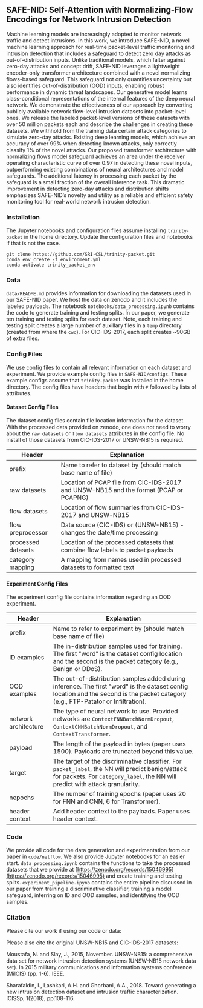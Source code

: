 ## SAFE-NID: Self-Attention with Normalizing-Flow Encodings for Network Intrusion Detection

Machine learning models are increasingly adopted to monitor network traffic and detect intrusions. In this work, we introduce SAFE-NID, a novel machine learning approach for real-time packet-level traffic monitoring and intrusion detection that includes a safeguard to detect zero day attacks as  out-of-distribution inputs. Unlike traditional models, which falter against zero-day attacks and concept drift, SAFE-NID leverages a lightweight encoder-only transformer architecture combined with a novel normalizing flows-based safeguard. This safeguard not only quantifies uncertainty but also identifies out-of-distribution (OOD) inputs, enabling robust performance in dynamic threat landscapes. Our generative model learns class-conditional representations of the internal features of the deep neural network. We demonstrate the effectiveness of our approach by converting publicly available network flow-level intrusion datasets into packet-level ones. We release the labeled packet-level versions of these datasets with over 50 million packets each and describe the challenges in creating these datasets. We withhold from the training data certain attack categories to simulate zero-day attacks. Existing deep learning models, which achieve an accuracy of over 99% when detecting known attacks, only correctly classify 1% of the novel attacks. Our proposed transformer architecture with normalizing flows model safeguard achieves an area under the receiver operating characteristic curve of over 0.97 in detecting these novel inputs, outperforming existing combinations of neural architectures and model safeguards. The additional latency in processing each packet by the safeguard is a small fraction of the overall inference task. This dramatic improvement in detecting zero-day attacks and distribution shifts emphasizes SAFE-NID’s novelty and utility as a reliable and efficient safety monitoring tool for real-world network intrusion detection.

### Installation

The Jupyter notebooks and configuration files assume installing ```trinity-packet``` in the home directory. Update the configuration files and notebooks if that is not the case.

```
git clone https://github.com/SRI-CSL/trinity-packet.git
conda env create -f environment.yml 
conda activate trinity_packet_env
```

### Data

```data/README.md``` provides information for downloading the datasets used in our SAFE-NID paper. We host the data on zenodo and it includes the labeled payloads. The notebook ```notebooks/data_processing.ipynb``` contains the code to generate training and testing splits. In our paper, we generate ten training and testing splits for each dataset. Note, each training and testing split creates a large number of auxillary files in a ```temp``` directory (created from where the ```cwd```). For CIC-IDS-2017, each split creates ~90GB of extra files.

### Config Files

We use config files to contain all relevant information on each dataset and experiment. We provide example config files in ```SAFE-NID/configs```. These example configs assume that ```trinity-packet``` was installed in the home directory. The config files have headers that begin with ```#``` followed by lists of attributes. 

#### Dataset Config Files

The dataset config files contain file location information for the dataset. With the processed data provided on zenodo, one does not need to worry about the ```raw datasets``` or ```flow datasets``` attributes in the config file. No install of those datasets from CIC-IDS-2017 or UNSW-NB15 is required.

| Header | Explanation | 
| --- | --- |
| prefix | Name to refer to dataset by (should match base name of file) |
| raw datasets | Location of PCAP file from CIC-IDS-2017 and UNSW-NB15 and the format (PCAP or PCAPNG) |
| flow datasets | Location of flow summaries from CIC-IDS-2017 and UNSW-NB15 | 
| flow preprocessor | Data source (CIC-IDS) or (UNSW-NB15) - changes the date/time processing | 
| processed datasets | Location of the processed datasets that combine flow labels to packet payloads | 
| category mapping | A mapping from names used in processed datasets to formatted text | 

#### Experiment Config Files

The experiment config file contains information regarding an OOD experiment. 

| Header | Explanation |
| --- | --- |
| prefix | Name to refer to experiment by (should match base name of file) |
| ID examples | The in-distribution samples used for training. The first "word" is the dataset config location and the second is the packet category (e.g., Benign or DDoS). |
| OOD examples | The out-of-distribution samples added during inference. The first "word" is the dataset config location and the second is the packet category (e.g., FTP-Patator or Infiltration). |
| network architecture | The type of neural network to use. Provided networks are ```ContextFNNBatchNormDropout```, ```ContextCNNBatchNormDropout```, and ```ContextTransformer```. |
| payload | The length of the payload in bytes (paper uses 1500). Payloads are truncated beyond this value. |
| target | The target of the discriminative classifier. For ```packet_label```, the NN will predict benign/attack for packets. For ```category_label```, the NN will predict with attack granularity. |
| nepochs | The number of training epochs (paper uses 20 for FNN and CNN, 6 for Transformer). |
| header context | Add header context to the payloads. Paper uses header context. |

### Code 

We provide all code for the data generation and experimentation from our paper in ```code/netflow```. We also provide Jupyter notebooks for an easier start. ```data_processing.ipynb``` contains the functions to take the processed datasets that we provide at [https://zenodo.org/records/15046995](https://zenodo.org/records/15046995) and create training and testing splits. ```experiment_pipeline.ipynb``` contains the entire pipeline discussed in our paper from training a discriminative classifier, training a model safeguard, inferring on ID and OOD samples, and identifying the OOD samples.

### Citation

Please cite our work if using our code or data:

Please also cite the original UNSW-NB15 and CIC-IDS-2017 datasets:

Moustafa, N. and Slay, J., 2015, November. UNSW-NB15: a comprehensive data set for network intrusion detection systems (UNSW-NB15 network data set). In 2015 military communications and information systems conference (MilCIS) (pp. 1-6). IEEE.

Sharafaldin, I., Lashkari, A.H. and Ghorbani, A.A., 2018. Toward generating a new intrusion detection dataset and intrusion traffic characterization. ICISSp, 1(2018), pp.108-116.